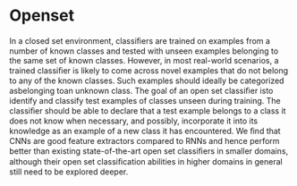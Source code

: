 # Openset
In a closed set environment, classiﬁers are trained on examples from a number of known classes and tested with unseen examples belonging to the same set of known classes. However, in most real-world scenarios, a trained classiﬁer is likely to come across novel examples that do not belong to any of the known classes. Such examples should ideally be categorized asbelonging toan unknown class. The goal of an open set classiﬁer isto identify and classify test examples of classes unseen during training. The classiﬁer should be able to declare that a test example belongs to a class it does not know when necessary, and possibly, incorporate it into its knowledge as an example of a new class it has encountered. We ﬁnd that CNNs are good feature extractors compared to RNNs and hence perform better than existing state-of-the-art open set classiﬁers in smaller domains, although their open set classiﬁcation abilities in higher domains in general still need to be explored deeper.
